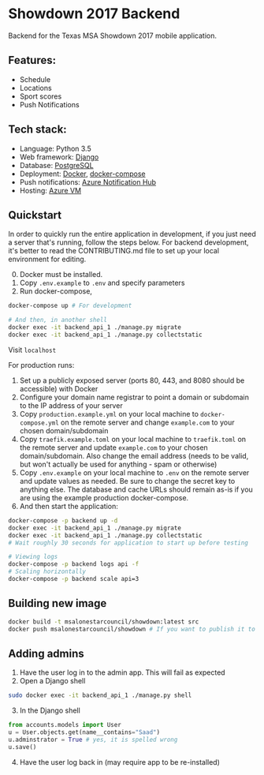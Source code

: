 # **Showdown 2017 Backend**
Backend for the Texas MSA Showdown 2017 mobile application.

## Features:
* Schedule
* Locations
* Sport scores
* Push Notifications

## Tech stack:
* Language: Python 3.5
* Web framework: [Django](https://www.djangoproject.com)
* Database: [PostgreSQL](https://www.postgresql.org/)
* Deployment: [Docker](https://www.docker.com/), [docker-compose](https://docs.docker.com/compose/)
* Push notifications: [Azure Notification Hub](https://azure.microsoft.com/en-us/services/notification-hubs/)
* Hosting: [Azure VM](https://docs.microsoft.com/en-us/azure/virtual-machines/virtual-machines-linux-docker-compose-quickstart)


## Quickstart

In order to quickly run the entire application in development, if you just need a server that's running, follow the steps below. For backend development, it's better to read the CONTRIBUTING.md file to set up your local environment for editing.

0. Docker must be installed. 
1. Copy ```.env.example``` to ```.env``` and specify parameters
2. Run docker-compose,

```bash
docker-compose up # For development

# And then, in another shell
docker exec -it backend_api_1 ./manage.py migrate
docker exec -it backend_api_1 ./manage.py collectstatic
```
Visit ```localhost``` 

For production runs:
1. Set up a publicly exposed server (ports 80, 443, and 8080 should be accessible) with Docker
2. Configure your domain name registrar to point a domain or subdomain to the IP address of your server
3. Copy ```production.example.yml``` on your local machine to ```docker-compose.yml``` on the remote server and change ```example.com``` to your chosen domain/subdomain
4. Copy ```traefik.example.toml``` on your local machine to ```traefik.toml``` on the remote server and update ```example.com``` to your chosen domain/subdomain. Also change the email address (needs to be valid, but won't actually be used for anything - spam or otherwise)
5. Copy ```.env.example``` on your local machine to ```.env``` on the remote server and update values as needed. Be sure to change the secret key to anything else. The database and cache URLs should remain as-is if you are using the example production docker-compose.
6. And then start the application:
```bash
docker-compose -p backend up -d
docker exec -it backend_api_1 ./manage.py migrate
docker exec -it backend_api_1 ./manage.py collectstatic
# Wait roughly 30 seconds for application to start up before testing

# Viewing logs
docker-compose -p backend logs api -f
# Scaling horizontally
docker-compose -p backend scale api=3
```

## Building new image
``` bash 
docker build -t msalonestarcouncil/showdown:latest src
docker push msalonestarcouncil/showdown # If you want to publish it to the docker registry - will need permissions
```

## Adding admins
1. Have the user log in to the admin app. This will fail as expected
2. Open a Django shell
```bash
sudo docker exec -it backend_api_1 ./manage.py shell
```
3. In the Django shell
```python
from accounts.models import User
u = User.objects.get(name__contains="Saad")
u.adminstrator = True # yes, it is spelled wrong
u.save()
```

4. Have the user log back in (may require app to be re-installed)

